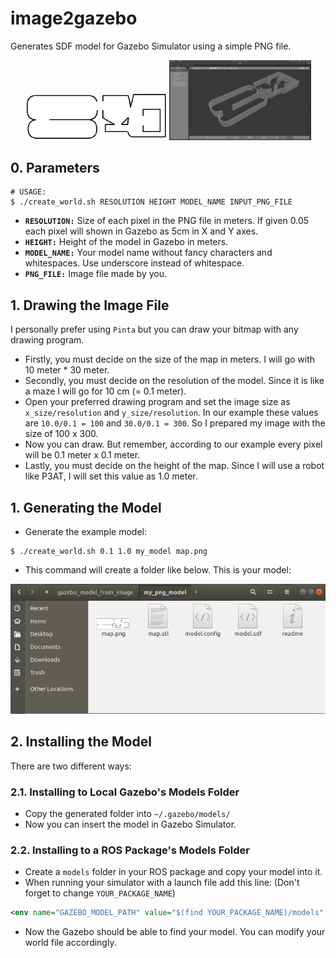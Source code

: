 # image2gazebo
Generates SDF model for Gazebo Simulator using a simple PNG file.

<p align="center">
  <img src="map.png" width="45%"/>
  <img src="img/gazebo_screenshot.png" width="45%" /> 
</p>

## 0. Parameters

```
# USAGE:
$ ./create_world.sh RESOLUTION HEIGHT MODEL_NAME INPUT_PNG_FILE
```

- **`RESOLUTION:`** Size of each pixel in the PNG file in meters. If given 0.05 each pixel will shown in Gazebo as 5cm in X and Y axes.
- **`HEIGHT:`** Height of the model in Gazebo in meters.
- **`MODEL_NAME:`** Your model name without fancy characters and whitespaces. Use underscore instead of whitespace.
- **`PNG_FILE:`** Image file made by you.



## 1. Drawing the Image File

I personally prefer using `Pinta` but you can draw your bitmap with any drawing program. 

- Firstly, you must decide on the size of the map in meters. I will go with 10 meter * 30 meter.
- Secondly, you must decide on the resolution of the model. Since it is like a maze I will go for 10 cm (= 0.1 meter).
- Open your preferred drawing program and set the image size as `x_size/resolution` and `y_size/resolution`. In our example these values are `10.0/0.1 = 100` and `30.0/0.1 = 300`. So I prepared my image with the size of 100 x 300.
- Now you can draw. But remember, according to our example every pixel will be 0.1 meter x 0.1 meter.
- Lastly, you must decide on the height of the map. Since I will use a robot like P3AT, I will set this value as 1.0 meter.



## 1. Generating the Model

- Generate the example model:

```
$ ./create_world.sh 0.1 1.0 my_model map.png
```

- This command will create a folder like below. This is your model:

![folder_screenshot](img/folder_screenshot.png)

## 2. Installing the Model

There are two different ways:

### 2.1. Installing to Local Gazebo's Models Folder

- Copy the generated folder into `~/.gazebo/models/`
- Now you can insert the model in Gazebo Simulator.

### 2.2. Installing to a ROS Package's Models Folder

- Create a `models` folder in your ROS package and copy your model into it.
- When running your simulator with a launch file add this line: (Don't forget to change `YOUR_PACKAGE_NAME`)

```xml
<env name="GAZEBO_MODEL_PATH" value="$(find YOUR_PACKAGE_NAME)/models" />
```

- Now the Gazebo should be able to find your model. You can modify your world file accordingly.